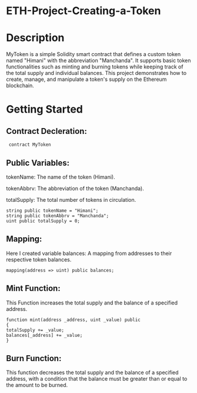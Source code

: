 # ETH-Project-Creating-a-Token

# Description
MyToken is a simple Solidity smart contract that defines a custom token named "Himani" with the abbreviation "Manchanda". It supports basic token functionalities such as minting and burning tokens while keeping track of the total supply and individual balances.  This project demonstrates how to create, manage, and manipulate a token's supply on the Ethereum blockchain.

# Getting Started
## Contract Decleration:
     contract MyToken 

## Public Variables:
tokenName: The name of the token (Himani).

tokenAbbrv: The abbreviation of the token (Manchanda).

totalSupply: The total number of tokens in circulation.

    string public tokenName = "Himani";
    string public tokenAbbrv = "Manchanda";
    uint public totalSupply = 0; 

## Mapping:
Here I created variable balances: A mapping from addresses to their respective token balances.

    mapping(address => uint) public balances;

## Mint Function:
This Function increases the total supply and the balance of a specified address.

    function mint(address _address, uint _value) public 
    {
    totalSupply += _value;
    balances[_address] += _value;
    }

## Burn Function:
This function decreases the total supply and the balance of a specified address, with a condition that the balance must be greater than or equal to the amount to be burned.
